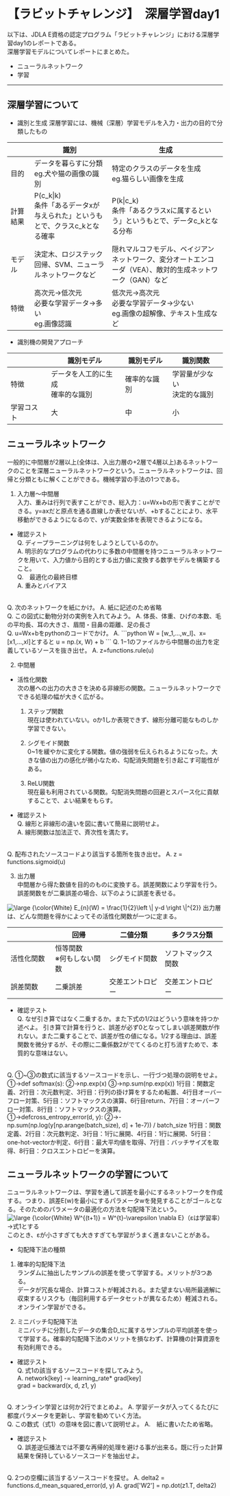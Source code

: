 # 【ラビットチャレンジ】　深層学習day1

以下は、JDLA E資格の認定プログラム「ラビットチャレンジ」における深層学習day1のレポートである。  
深層学習モデルについてレポートにまとめた。
* ニューラルネットワーク
* 学習

***
## 深層学習について
* 識別と生成
深層学習には、機械（深層）学習モデルを入力・出力の目的で分類したもの  

|   | 識別　| 生成 |
| --- | --- | ---   |
| 目的　| データを暮らすに分類<br>eg.犬や猫の画像の識別 | 特定のクラスのデータを生成<br>eg.猫らしい画像を生成 |
| 計算結果 | P(c_k\|k)<br>条件「あるデータxが与えられた」というもとで、クラスc_kとなる確率 | P(k\|c_k)<br>条件「あるクラスxに属するという」というもとで、データc_kとなる分布|
| モデル | 決定木、ロジステック回帰、SVM、ニューラルネットワークなど | 隠れマルコフモデル、ベイジアンネットワーク、変分オートエンコーダ（VEA）、敵対的生成ネットワーク（GAN）など |
| 特徴 | 高次元→低次元<br>必要な学習データ→多い<br>eg.画像認識 | 低次元→高次元<br>必要な学習データ→少ない<br>eg.画像の超解像、テキスト生成など |

* 識別機の開発アプローチ

|   | 識別モデル　| 識別モデル | 識別関数 |
| --- | --- | ---   | --- |
| 特徴 | データを人工的に生成<br>確率的な識別 | 確率的な識別 | 学習量が少ない<br>決定的な識別 |
| 学習コスト | 大 | 中 | 小 |  

## ニューラルネットワーク

一般的に中間層が2層以上(全体は、入出力層の+2層で4層以上)あるネットワークのことを深層ニューラルネットワークという。ニューラルネットワークは、回帰と分類ともに解くことができる。機械学習の手法の1つである。

1. 入力層〜中間層  
入力、重みは行列で表すことができ、総入力：u=Wx+bの形で表すことができる。y=axだと原点を通る直線しか表せないが、+bすることにより、水平移動ができるようになるので、yが実数全体を表現できるようになる。

* 確認テスト  
Q. ディープラーニングは何をしようとしているのか。  
A. 明示的なプログラムの代わりに多数の中間層を持つニューラルネットワークを用いて、入力値から目的とする出力値に変換する数学モデルを構築すること。  
Q.　最適化の最終目標  
A. 重みとバイアス  
<br>
Q. 次のネットワークを紙にかけ。  
A. 紙に記述のため省略  
<br>
Q. この図式に動物分対の実例を入れてみよう。  
A. 体長、体重、ひげの本数、毛の平均長、耳の大きさ、眉間・目鼻の距離、足の長さ  
<br>
Q. u=Wx+bをpythonのコードでかけ。  
A. 
    ```python
    W = [w_1,...,w_l]、x=[x1,...,xl]とすると
    u = np.(x, W) + b
    ```
    Q. 1−1のファイルから中間層の出力を定義しているソースを抜き出せ。  
    A. z=functions.rule(u)

2. 中間層  
* 活性化関数  
次の層への出力の大きさを決める非線形の関数。ニューラルネットワークでできる処理の幅が大きく広がる。

    1. ステップ関数  
    現在は使われていない。oか1しか表現できず、線形分離可能なものしか学習できない。

    1. シグモイド関数  
    0~1を緩やかに変化する関数。値の強弱を伝えられるようになった。大きな値の出力の感化が微小なため、勾配消失問題を引き起こす可能性がある。

    1. ReLU関数  
    現在最も利用されている関数。勾配消失問題の回避とスパース化に貢献することで、よい結果をもらす。

* 確認テスト  
Q. 線形と非線形の違いを図に書いて簡易に説明せよ。  
A. 線形関数は加法正で、斉次性を満たす。  
<br>
Q. 配布されたソースコードより該当する箇所を抜き出せ。  
A. z = functions.sigmoid(u)

3. 出力層  
中間層から得た数値を目的のものに変換する。誤差関数により学習を行う。誤差関数をが二乗誤差の場合、以下のように誤差を表せる。  
<img src="https://latex.codecogs.com/png.latex?\large&space;{\color{White}&space;E_{n}(W)&space;=&space;\frac{1}{2}\left&space;\|&space;y-d&space;\right&space;\|^{2}}" title="\large {\color{White} E_{n}(W) = \frac{1}{2}\left \| y-d \right \|^{2}}" />  
出力層は、どんな問題を得かによってその活性化関数が一つに定まる。

|   | 回帰　| 二値分類| 多クラス分類 |
| --- | --- | ---  | ---  |
| 活性化関数　| 恒等関数<br>※何もしない関数 | シグモイド関数 | ソフトマックス関数
| 誤差関数 | 二乗誤差 | 交差エントロピー | 交差エントロピー |

* 確認テスト  
Q. なぜ引き算ではなく二乗するか。また下式の1/2はどういう意味を持つか述べよ。
引き算で計算を行うと、誤差が必ず0となってしまい誤差関数が作れない。また二乗することで、誤差が性の値になる。1/2する理由は、誤差関数を微分するが、その際に二乗係数2がでてくるのと打ち消すためで、本質的な意味はない。  
<br>
Q. ①~③の数式に該当するソースコードを示し、一行づつ処理の説明をせよ。  
①→def softmax(s):  
②→np.exp(x)  
③→np.sum(np.exp(x))  
1行目：関数定義、2行目：次元数判定、3行目：行列の掛け算をするため転置、4行目オーバーフロー対策、5行目：ソフトマックスの演算、6行目return、7行目：オーバーフロー対策、8行目：ソフトマックスの演算。  
<br>
①→defcross_entropy_error(d, y):  
②→-np.sum(np.log(y[np.arange(batch_size), d] + 1e-7)) / batch_size  
1行目：関数定義、2行目：次元数判定、3行目：1行に展開、4行目：1行に展開、5行目：one-hot-vectorか判定、6行目：最大平均値を取得、7行目：バッチサイズを取得、8行目：クロスエントロピーを演算。

## ニューラルネットワークの学習について
ニューラルネットワークは、学習を通して誤差を最小にするネットワークを作成する。つまり、誤差E(w)を最小にするパラメータwを発見することがゴールとなる。そのためのパラメータの最適化の方法を勾配降下法という。  
<img src="https://latex.codecogs.com/png.latex?\large&space;{\color{White}&space;W^{(t&plus;1)}&space;=&space;W^{t}-\varepsilon&space;\nabla&space;E}" title="\large {\color{White} W^{(t+1)} = W^{t}-\varepsilon \nabla E}" />（εは学習率）→式1とする  
このとき、εが小さすぎても大きすぎても学習がうまく進まないことがある。

* 勾配降下法の種類
1. 確率的勾配降下法  
ランダムに抽出したサンプルの誤差を使って学習する。メリットが3つある。  
データが冗長な場合、計算コストが軽減される。また望まない局所最適解に収束するリスクも（毎回利用するデータセットが異なるため）軽減される。オンライン学習ができる。

1. ミニバッチ勾配降下法  
ミニバッチに分割したデータの集合D_tに属するサンプルの平均誤差を使って学習する。確率的勾配降下法のメリットを損なわず、計算機の計算資源を有効利用できる。

* 確認テスト  
Q. 式1の該当するソースコードを探してみよう。  
A. network[key]  -= learning_rate* grad[key]  
grad = backward(x, d, z1, y)  
<br>
Q. オンライン学習とは何か2行でまとめよ。  
A. 学習データが入ってくるたびに都度パラメータを更新し、学習を勧めていく方法。  
<br>
Q. この数式（式1）の意味を図に書いて説明せよ。  
A.　紙に書いたため省略。  

* 確認テスト  
Q. 誤差逆伝播法では不要な再帰的処理を避ける事が出来る。既に行った計算結果を保持しているソースコードを抽出せよ。  
<br>
Q. 2つの空欄に該当するソースコードを探せ。  
A. delta2 = functions.d_mean_squared_error(d, y)  
A. grad['W2'] = np.dot(z1.T, delta2)  
